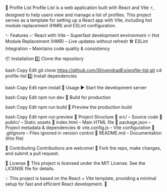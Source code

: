 🚀 Profile List
Profile List is a web application built with React and Vite ⚡, designed to help users view and manage a list of profiles. This project serves as a template for setting up a React app with Vite, including hot module replacement (HMR) and ESLint configuration.

✨ Features
✅ React with Vite – Superfast development environment
🔥 Hot Module Replacement (HMR) – Live updates without refresh
🛠 ESLint Integration – Maintains code quality & consistency

📦 Installation
1️⃣ Clone the repository

bash
Copy
Edit
git clone https://github.com/ShivendradEv/profile-list.git
cd profile-list
2️⃣ Install dependencies

bash
Copy
Edit
npm install
🚀 Usage
▶️ Start the development server

bash
Copy
Edit
npm run dev
🔨 Build for production

bash
Copy
Edit
npm run build
👀 Preview the production build

bash
Copy
Edit
npm run preview
📂 Project Structure
📁 src/ – Source code
📁 public/ – Static assets
📄 index.html – Main HTML file
📄 package.json – Project metadata & dependencies
⚙️ vite.config.js – Vite configuration
🛑 .gitignore – Files ignored in version control
📜 README.md – Documentation (this file)

🤝 Contributing
Contributions are welcome! 🎉 Fork the repo, make changes, and submit a pull request.

📜 License
📄 This project is licensed under the MIT License. See the LICENSE file for details.

💡 This project is based on the React + Vite template, providing a minimal setup for fast and efficient React development. 🚀